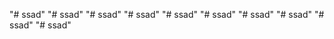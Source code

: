"# ssad" 
"# ssad" 
"# ssad" 
"# ssad" 
"# ssad" 
"# ssad" 
"# ssad" 
"# ssad" 
"# ssad" 
"# ssad" 

